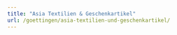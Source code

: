 ```yaml
---
title: "Asia Textilien & Geschenkartikel"
url: /goettingen/asia-textilien-und-geschenkartikel/
---
```

